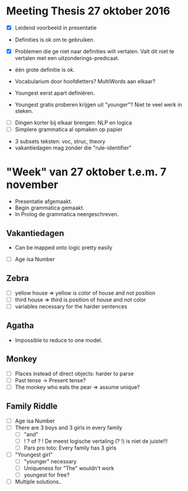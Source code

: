 # Meeting Thesis 27 oktober 2016

- [x] Leidend voorbeeld in presentatie

- Definities is ok om te gebruiken.

- [x] Problemen die ge niet naar definities wilt vertalen. Valt dit niet te vertalen met een uitzonderings-predicaat.
- één grote definitie is ok.

- Vocabularium door hoofdletters? MultiWords aan elkaar?

- Youngest eerst apart definiëren.
- Youngest gratis proberen krijgen uit "younger"? Niet te veel werk in steken.

- [ ] Dingen korter bij elkaar brengen: NLP en logica
- [ ] Simplere grammatica al opmaken op papier
- 3 subsets teksten: voc, struc, theory
- vakantiedagen mag zonder die "rule-identifier"

# "Week" van 27 oktober t.e.m. 7 november

- Presentatie afgemaakt.
- Begin grammatica gemaakt.
- In Prolog de grammatica neergeschreven.

## Vakantiedagen
- Can be mapped onto logic pretty easily
- [ ] Age isa Number

## Zebra
- [ ] yellow house => yellow is color of house and not position
- [ ] third house => third is position of house and not color
- [ ] variables necessary for the harder sentences

## Agatha
- Impossible to reduce to one model.

## Monkey
- [ ] Places instead of direct objects: harder to parse
- [ ] Past tense -> Present tense?
- [ ] The monkey who eats the pear => assume unique?

## Family Riddle
- [ ] Age isa Number
- [ ] There are 3 boys and 3 girls in every family
    - [ ] "and"
    - [ ] ! ? of ? ! De meest logische vertaling (? !) is niet de juiste!!!
    - [ ] Pars pro toto: Every family has 3 girls
- [ ] "Youngest girl"
    - [ ] "younger" necessary
    - [ ] Uniqueness for "The" wouldn't work
    - [ ] youngest for free?
- [ ] Multiple solutions..
